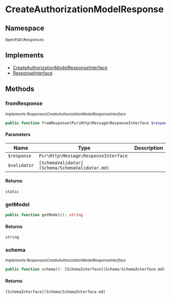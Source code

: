 # CreateAuthorizationModelResponse


## Namespace
`OpenFGA\Responses`

## Implements
* [CreateAuthorizationModelResponseInterface](Responses/CreateAuthorizationModelResponseInterface.md)
* [ResponseInterface](Responses/ResponseInterface.md)

## Methods
### fromResponse

*<small>Implements Responses\CreateAuthorizationModelResponseInterface</small>*  

```php
public function fromResponse(Psr\Http\Message\ResponseInterface $response, [SchemaValidator](Schema/SchemaValidator.md) $validator): static
```


#### Parameters
| Name | Type | Description |
|------|------|-------------|
| `$response` | `Psr\Http\Message\ResponseInterface` |  |
| `$validator` | `[SchemaValidator](Schema/SchemaValidator.md)` |  |

#### Returns
`static` 

### getModel


```php
public function getModel(): string
```



#### Returns
`string` 

### schema

*<small>Implements Responses\CreateAuthorizationModelResponseInterface</small>*  

```php
public function schema(): [SchemaInterface](Schema/SchemaInterface.md)
```



#### Returns
`[SchemaInterface](Schema/SchemaInterface.md)` 

